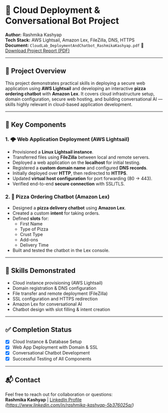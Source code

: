 # 🚀 Cloud Deployment & Conversational Bot Project

**Author:** Rashmika Kashyap  
**Tech Stack:** AWS Lightsail, Amazon Lex, FileZilla, DNS, HTTPS  
**Document:** `CloudLab_DeploymentAndChatbot_RashmikaKashyap.pdf`
📄 [Download Project Report (PDF)](CloudLab_LightsailDeploymentAndChatbot/CloudLab_LightsailDeploymentAndChatbot_RashmikaKashyap.pdf)

---

## 📘 Project Overview

This project demonstrates practical skills in deploying a secure web application using **AWS Lightsail** and developing an interactive **pizza ordering chatbot** with **Amazon Lex**. It covers cloud infrastructure setup, domain configuration, secure web hosting, and building conversational AI — skills highly relevant in cloud-based application development.

---

## 🔧 Key Components

### 1. 🌩️ Web Application Deployment (AWS Lightsail)
- Provisioned a **Linux Lightsail instance**.
- Transferred files using **FileZilla** between local and remote servers.
- Deployed a web application on the **localhost** for initial testing.
- Registered a **custom domain name** and configured **DNS records**.
- Initially deployed over **HTTP**, then redirected to **HTTPS**.
- Updated **virtual host configuration** for port forwarding (80 → 443).
- Verified end-to-end **secure connection** with SSL/TLS.

### 2. 🤖 Pizza Ordering Chatbot (Amazon Lex)
- Designed a **pizza delivery chatbot** using **Amazon Lex**.
- Created a custom **intent** for taking orders.
- Defined **slots** for:
  - First Name  
  - Type of Pizza  
  - Crust Type  
  - Add-ons  
  - Delivery Time
- Built and tested the chatbot in the Lex console.

---

## 🎯 Skills Demonstrated

- Cloud instance provisioning (AWS Lightsail)  
- Domain registration & DNS configuration  
- File transfer and remote deployment (FileZilla)  
- SSL configuration and HTTPS redirection  
- Amazon Lex for conversational AI  
- Chatbot design with slot filling & intent creation  

---

## ✅ Completion Status

- [x] Cloud Instance & Database Setup  
- [x] Web App Deployment with Domain & SSL  
- [x] Conversational Chatbot Development  
- [x] Successful Testing of All Components

---

## 📬 Contact

Feel free to reach out for collaboration or questions:  
**Rashmika Kashyap** | [LinkedIn Profile](#) *(https://www.linkedin.com/in/rashmika-kashyap-5b376025a/)*  

